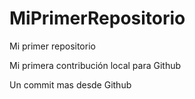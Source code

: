 # MiPrimerRepositorio

Mi primer repositorio

Mi primera contribución local para Github

Un commit mas desde Github
